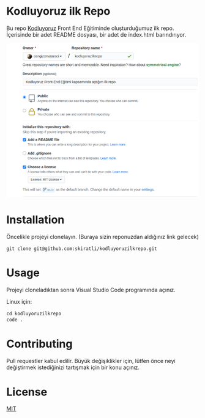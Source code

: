 # Kodluyoruz ilk Repo
Bu repo [Kodluyoruz](https://www.kodluyoruz.org/)  Front End Eğitiminde oluşturduğumuz ilk repo. İçerisinde bir adet README dosyası, bir adet de index.html barındırıyor.

![](https://raw.githubusercontent.com/Kodluyoruz/taskforce/main/git/odev1/figures/github.png)

# Installation

Öncelikle projeyi clonelayın. (Buraya sizin reponuzdan aldığınız link gelecek)

``` 
git clone git@github.com:skiratli/kodluyoruzilkrepo.git 
```

# Usage

Projeyi cloneladıktan sonra Visual Studio Code programında açınız.

Linux için:

``` 
cd kodluyoruzilkrepo
code .
```

# Contributing

Pull requestler kabul edilir. Büyük değişiklikler için, lütfen önce neyi değiştirmek istediğinizi tartışmak için bir konu açınız.

# License

[MIT](https://choosealicense.com/licenses/mit/)
